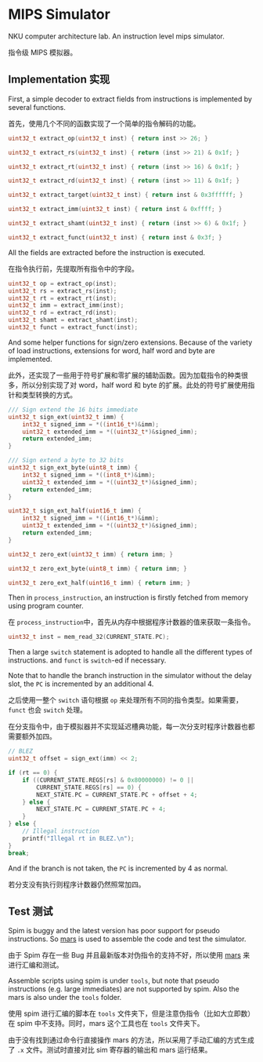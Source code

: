 # MIPS Simulator

NKU computer architecture lab. An instruction level mips simulator.

指令级 MIPS 模拟器。

## Implementation 实现

First, a simple decoder to extract fields from instructions is implemented by several functions.

首先，使用几个不同的函数实现了一个简单的指令解码的功能。

```c
uint32_t extract_op(uint32_t inst) { return inst >> 26; }

uint32_t extract_rs(uint32_t inst) { return (inst >> 21) & 0x1f; }

uint32_t extract_rt(uint32_t inst) { return (inst >> 16) & 0x1f; }

uint32_t extract_rd(uint32_t inst) { return (inst >> 11) & 0x1f; }

uint32_t extract_target(uint32_t inst) { return inst & 0x3ffffff; }

uint32_t extract_imm(uint32_t inst) { return inst & 0xffff; }

uint32_t extract_shamt(uint32_t inst) { return (inst >> 6) & 0x1f; }

uint32_t extract_funct(uint32_t inst) { return inst & 0x3f; }
```

All the fields are extracted before the instruction is executed.

在指令执行前，先提取所有指令中的字段。

```c
uint32_t op = extract_op(inst);
uint32_t rs = extract_rs(inst);
uint32_t rt = extract_rt(inst);
uint32_t imm = extract_imm(inst);
uint32_t rd = extract_rd(inst);
uint32_t shamt = extract_shamt(inst);
uint32_t funct = extract_funct(inst);
```

And some helper functions for sign/zero extensions. Because of the variety of load instructions, extensions for word, half word and byte are implemented.

此外，还实现了一些用于符号扩展和零扩展的辅助函数。因为加载指令的种类很多，所以分别实现了对 word，half word 和 byte 的扩展。此处的符号扩展使用指针和类型转换的方式。

```c
/// Sign extend the 16 bits immediate
uint32_t sign_ext(uint32_t imm) {
    int32_t signed_imm = *((int16_t*)&imm);
    uint32_t extended_imm = *((uint32_t*)&signed_imm);
    return extended_imm;
}

/// Sign extend a byte to 32 bits
uint32_t sign_ext_byte(uint8_t imm) {
    int32_t signed_imm = *((int8_t*)&imm);
    uint32_t extended_imm = *((uint32_t*)&signed_imm);
    return extended_imm;
}

uint32_t sign_ext_half(uint16_t imm) {
    int32_t signed_imm = *((int16_t*)&imm);
    uint32_t extended_imm = *((uint32_t*)&signed_imm);
    return extended_imm;
}

uint32_t zero_ext(uint32_t imm) { return imm; }

uint32_t zero_ext_byte(uint8_t imm) { return imm; }

uint32_t zero_ext_half(uint16_t imm) { return imm; }
```

Then in `process_instruction`, an instruction is firstly fetched from memory using program counter.

在 `process_instruction`中，首先从内存中根据程序计数器的值来获取一条指令。

```c
uint32_t inst = mem_read_32(CURRENT_STATE.PC);
```

Then a large `switch` statement is adopted to handle all the different types of instructions. and `funct` is `switch`-ed if necessary.

Note that to handle the branch instruction in the simulator without the delay slot, the `PC` is incremented by an additional 4.

之后使用一整个 `switch` 语句根据 `op` 来处理所有不同的指令类型。如果需要，`funct` 也会 `switch` 处理。

在分支指令中，由于模拟器并不实现延迟槽典功能，每一次分支时程序计数器也都需要额外加四。

```c
// BLEZ
uint32_t offset = sign_ext(imm) << 2;

if (rt == 0) {
    if ((CURRENT_STATE.REGS[rs] & 0x80000000) != 0 ||
        CURRENT_STATE.REGS[rs] == 0) {
        NEXT_STATE.PC = CURRENT_STATE.PC + offset + 4;
    } else {
        NEXT_STATE.PC = CURRENT_STATE.PC + 4;
    }
} else {
    // Illegal instruction
    printf("Illegal rt in BLEZ.\n");
}
break;
```

And if the branch is not taken, the `PC` is incremented by 4 as normal.

若分支没有执行则程序计数器仍然照常加四。

## Test 测试

Spim is buggy and the latest version has poor support for pseudo instructions. So [mars](https://courses.missouristate.edu/KenVollmar/MARS/download.htm) is used to assemble the code and test the simulator.

由于 Spim 存在一些 Bug 并且最新版本对伪指令的支持不好，所以使用 [mars](https://courses.missouristate.edu/KenVollmar/MARS/download.htm) 来进行汇编和测试。

Assemble scripts using spim is under `tools`, but note that pseudo instructions (e.g. large immediates) are not supported by spim. Also the mars is also under the `tools` folder.

使用 spim 进行汇编的脚本在 `tools` 文件夹下，但是注意伪指令（比如大立即数）在 spim 中不支持。同时，mars 这个工具也在 `tools` 文件夹下。

由于没有找到通过命令行直接操作 mars 的方法，所以采用了手动汇编的方式生成了 `.x` 文件。测试时直接对比 sim 寄存器的输出和 mars 运行结果。

